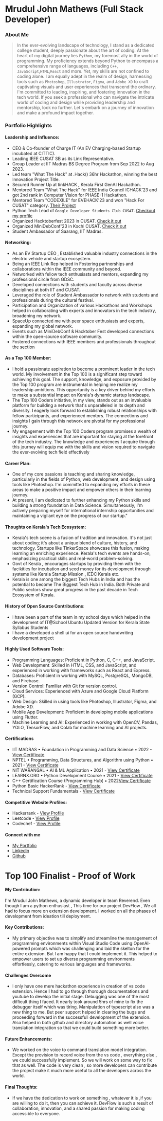 # Mrudul John Mathews (Full Stack Developer)

### About Me

> In the ever-evolving landscape of technology, I stand as a dedicated college student, deeply passionate about the art of coding. At the heart of my digital journey lies `Python`, my foremost ally in the world of programming. My proficiency extends beyond Python to encompass a comprehensive range of languages, including `C++`, `JavaScript`,`HTML`,`React` and more. Yet, my skills are not confined to coding alone. I am equally adept in the realm of design, harnessing tools such as `Photoshop`, `Illustrator`, `Figma`, and `Adobe XD` to craft captivating visuals and user experiences that transcend the ordinary. I'm committed to leading, inspiring, and fostering innovation in the tech world. If you seek a professional who can navigate the intricate world of coding and design while providing leadership and mentorship, look no further. Let's embark on a journey of innovation and make a profound impact together.


### Portfolio Highlights



#### Leadership and Influence:

- CEO & Co-founder of Charge IT (An EV Charging-based Startup incubated at CITTIC).
- Leading IEEE CUSAT SB as its Link Representative.
- Group Leader at IIT Madras BS Degree Program from Sep 2022 to Aug 2023.
- Led team "What The Hack" at .Hack() 36hr Hackathon, winning the best Innovation Project Title.
- Secured Runner Up at tinkHACK , Kerala First GenAI Hackathon.
- Mentored Team "What The Hack" for IEEE India Council ICHACK'23 and got 2nd rank in Computer Vision for PHASE-1 Hackathon.
- Mentored Team "CODEXILE" for EVEHACK'23 and won "Hack For CUSAT" category. [Their Project](https://devfolio.co/projects/cusatobot-7477)
- Python Tech Lead of `Google Developer Students Club CUSAT`. [Checkout my profile](https://gdsc.community.dev/u/mnyu4e/)
- Organized Hacktoberfest 2023 in CUSAT. [Check it out](https://events.mlh.io/events/10276-hacktoberfest-2023-in-cusat)
- Organized MiniDebConf'23 in Kochi CUSAT. [Check it out](https://www.linkedin.com/posts/mruduljohnmathews_minidebconfkochi-minidebcinfkochi23-debianindia-activity-7122083226625470464-qIfS?utm_source=share&utm_medium=member_desktop)
- Student Ambassador of Saarang, IIT Madras.


 
#### Networking:

- As an EV Startup CEO , Established valuable industry connections in the electric vehicle and startup ecosystem.
- Being an IEEE Link Rep helped in Fostering partnerships and collaborations within the IEEE community and beyond.
- Networked with fellow tech enthusiasts and mentors, expanding my professional circle from GDSC.
- Developed connections with students and faculty across diverse disciplines at both IIT and CUSAT.
- Leveraged the role of Student Ambassador to network with students and professionals during the cultural festival.
- Participation and Organization of various Hackathons and Workshops helped in collaborating with experts and innovators in the tech industry, broadening my network.
- SpaceUp connected me with peer space enthusiasts and experts, expanding my global network.
- Events such as MiniDebConf & Hacktober Fest developed connections within the open-source software community.
- Fostered connections with IEEE members and professionals throughout the section


#### As a Top 100 Member:

- I hold a passionate aspiration to become a prominent leader in the tech world. My involvement in the Top 100 is a significant step toward achieving this goal. The support, knowledge, and exposure provided by the Top 100 program are instrumental in helping me realize my leadership ambitions. This opportunity is a key driver behind my efforts to make a substantial impact on Kerala's dynamic startup landscape.
- The Top 100 Coders initiative, in my view, stands out as an invaluable platform for building a network that's unparalleled in its depth and diversity. I eagerly look forward to establishing robust relationships with  fellow participants, and experienced mentors. The connections and insights I gain through this network are pivotal for my professional journey.
- My engagement with the Top 100 Coders program promises a wealth of insights and experiences that are important for staying at the forefront of the tech industry. The knowledge and experiences I acquire through this journey will equip me with the skills and vision required to navigate the ever-evolving tech field effectively
#### Career Plan: 

- One of my core passions is teaching and sharing knowledge, particularly in the fields of Python, web development, and design using tools like Photoshop. I'm committed to expanding my efforts in these areas to make a positive impact and empower others in their learning journey.
- At present, I am dedicated to further enhancing my Python skills and building a strong foundation in Data Science. Simultaneously, I'm actively preparing myself for international internship opportunities and maintaining a vigilant eye on the progress of our startup."
#### Thoughts on Kerala's Tech Ecosystem:

- Kerala's tech scene is a fusion of tradition and innovation. It's not just about coding; it's about a unique blend of culture, history, and technology. Startups like TinkerSpace showcase this fusion, making learning an enriching experience. Kerala's tech events are hands-on, emphasizing practical skills and real-world problem-solving.
- Govt of Kerala , encourages startups by providing them with the facikities for incubation and seed money for its development through systems like Kerala Startup Mission , IEDC Kerala etc.
- Kerala is one among the biggest Tech Hubs in India and has the potential to become The Biggest Tech Hub in India. Both Private and Public sectors show great progress in the past decade in Tech Ecosystem of Kerala.    

#### History of Open Source Contributions:

- I have been a part of the team in my school days which helped in the development of IT@School Ubuntu Updated Version for Kerala State Syllabus Students
- I have a developed a shell ui for an open source handwriting development project
#### Highly Used Software Tools:

- Programming Languages: Proficient in Python, C, C++, and JavaScript.
- Web Development: Skilled in HTML, CSS, and JavaScript, and experienced in working with frameworks such as React and Express.
- Databases: Proficient in working with MySQL, PostgreSQL, MongoDB, and Firebase.
- Version Control: Familiar with Git for version control.
- Cloud Services: Experienced with Azure and Google Cloud Platform (GCP).
- Web Design: Skilled in using tools like Photoshop, Illustrator, Figma, and Adobe XD.
- Mobile App Development: Proficient in developing mobile applications using Flutter.
- Machine Learning and AI: Experienced in working with OpenCV, Pandas, YOLO, TensorFlow, and Colab for machine learning and AI projects.

#### Certifications

- IIT MADRAS • Foundation in Programming and Data Science • 2022 - [View Certificate](https://drive.google.com/file/d/1_4utnnsWMg2L8o6Fvx3f-esaaKDZU1vJ/view?usp=sharing)
- NPTEL • Programming, Data Structures, and Algorithm using Python • 2021 - [View Certificate](https://archive.nptel.ac.in/content/noc/NOC21/SEM2/Ecertificates/106/noc21-cs67/Course/NPTEL21CS67S2340051203039557.jpg)
- NIT WARANGAL • AI & ML Application • 2021 - [View Certificate](https://drive.google.com/file/d/1A1opeGCBzbL9wxDjCK0Djs8PXUaG6zLR/view?usp=sharing)
- LEARNX.ORG • Python Development Course • 2021 - [View Certificate](https://www.learnx.org/certificate/9140773c-00a9-418e-865d-680e82be441e)
- C++ Certification Course (Programming Hub) • 2022[View Certificate](https://drive.google.com/file/d/1OXbeRV5MYUJAHLEundh71I1bKTfuBgOT/view?usp=sharing)
- Python Basic HackerRank - [View Certificate](https://www.hackerrank.com/certificates/267ef6d3668d)
- Technical Support Fundamentals - [View Certificate](https://www.coursera.org/account/accomplishments/certificate/C5Y5DLLY9J8Y) 

#### Competitive Website Profiles:

- Hackerrank - [View Profile](https://www.hackerrank.com/profile/mrudulmathews)
- Leetcode - [View Profile](https://leetcode.com/mrudulmathews/)
- Codechef - [View Profile](https://www.codechef.com/users/mrudulmathews)

#### Connect with me
- [My Portfolio](https://mruduljohn.github.io)
- [Linkedin](https://www.linkedin.com/in/mruduljohnmathews/)
- [Github](https://github.com/mruduljohn)


# Top 100 Finalist -  Proof of Work

#### My Contribution:
I'm Mrudul John Mathews, a dynamic developer in team Reverend. Even though I am a python enthusiast , This time for our project DevFlow , We all had to focus more on extension development. I worked on all the phases of development from ideation till deployment.

#### Key Contributions:
- My primary objective was to simplify and streamline the management of programming environments within Visual Studio Code using OpenAI-powered prompts which was challenging and laid the skelton for the entire extension. But I am happy that I could implement it. This helped to empower users to set up diverse programming environments effortlessly, catering to various languages and frameworks.

#### Challenges Overcome
- I only have one mere hackathon experience in creation of vs code extension. Hence I had to go through thorough documentations and youtube to develop the initial stage. Debugging was one of the most difficult thing I faced. It nearly took around 5hrs of mine to fix the debugger itself which was tiring. Manipulation of typescript also was a new thing to me. But peer support helped in clearing the bugs and proceeding forward in the successfull development of the extension. Also helped in both github and directory automation as well voice translation integration so that we could build something more better.

#### Future Enhancements:
- We worked on the voice to command translation model integration. Except the provision to record voice from the vs code , everything else , we could successfully implement. So we will work on some way to fix that as well. The code is very clean , so more developers can contribute the project make it much more useful to all the developers across the world.
#### Final Thoughts:
- If we have the dedication to work on something , whatever it is ,if you are willing to do it, then you can achieve it. DevFlow is such a result of collaboration, innovation, and a shared passion for making coding accessible to everyone.
